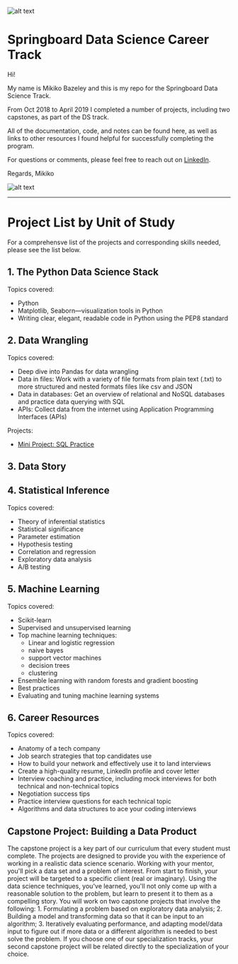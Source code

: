 ![alt text](
       https://github.com/MMBazel/springboard-program/blob/master/0.jpg
      )


# Springboard Data Science Career Track

Hi!

My name is Mikiko Bazeley and this is my repo for the Springboard Data Science Track. 

From Oct 2018 to April 2019 I completed a number of projects, including two capstones, as part of the DS track. 

All of the documentation, code, and notes can be found here, as well as links to other resources I found helpful for successfully completing the program. 

For questions or comments, please feel free to reach out on [LinkedIn](https://www.linkedin.com/in/mikikobazeley/). 

Regards,
Mikiko

![alt text](
       https://media.licdn.com/dms/image/C4D03AQEK3GxIfKJ_jQ/profile-displayphoto-shrink_200_200/0?e=1550102400&v=beta&t=3JpBTvUBaGkCJ4ND1CdL75RQra45oUveMAWVABkVS3s
      )


--------------------------------------------------------------------------------------------------------------------------------
# Project List by Unit of Study

For a comprehensve list of the projects and corresponding skills needed, please see the list below.

## 1. The Python Data Science Stack
Topics covered: 
* Python      
* Matplotlib, Seaborn—visualization tools in Python  
* Writing clear, elegant, readable code
       in Python using the PEP8 standard

## 2. Data Wrangling
Topics covered:
* Deep dive into Pandas for data wrangling
* Data in files: Work with a variety of file formats from plain text (.txt) to more structured and nested formats files like csv and JSON
* Data in databases: Get an overview of relational and NoSQL databases and practice data querying with SQL
* APIs: Collect data from the internet using Application Programming Interfaces (APIs)

Projects:
* [Mini Project: SQL Practice](https://github.com/MMBazel/springboard-program/tree/master/mini-projects/Ch%205%20-%20Data%20Wrangling/5.3%20SQL%20Practice)



## 3. Data Story

## 4. Statistical Inference
Topics covered:
* Theory of inferential statistics
* Statistical significance
* Parameter estimation
* Hypothesis testing
* Correlation and regression
* Exploratory data analysis
* A/B testing


## 5. Machine Learning
Topics covered:
* Scikit-learn
* Supervised and unsupervised learning
* Top machine learning techniques:
	* Linear and logistic regression 
	* naive bayes
	* support vector machines
	* decision trees 
	* clustering
* Ensemble learning with random forests and gradient boosting
* Best practices
* Evaluating and tuning machine learning systems


## 6. Career Resources
Topics covered:
* Anatomy of a tech company
* Job search strategies that top candidates use
* How to build your network and effectively use it to land interviews
* Create a high-quality resume, LinkedIn profile and cover letter
* Interview coaching and practice, including mock interviews for both technical and non-technical topics
* Negotiation success tips
* Practice interview questions for each technical topic
* Algorithms and data structures to ace your coding interviews



## Capstone Project: Building a Data Product
The capstone project is a key part of our curriculum that every student must complete.
The projects are designed to provide you with the experience of working in a realistic data
science scenario. Working with your mentor, you'll pick a data set and a problem of
interest. From start to finish, your project will be targeted to a specific client (real or
imaginary). Using the data science techniques, you've learned, you'll not only come up
with a reasonable solution to the problem, but learn to present it to them as a compelling
story.
       You will work on two capstone projects that involve the following:
              1. Formulating a problem based on exploratory data analysis;
              2. Building a model and transforming data so that it can be input to an algorithm;
              3. Iteratively evaluating performance, and adapting model/data input to figure out if
              more data or a different algorithm is needed to best solve the problem.
              If you choose one of our specialization tracks, your second capstone project will be
              related directly to the specialization of your choice.
